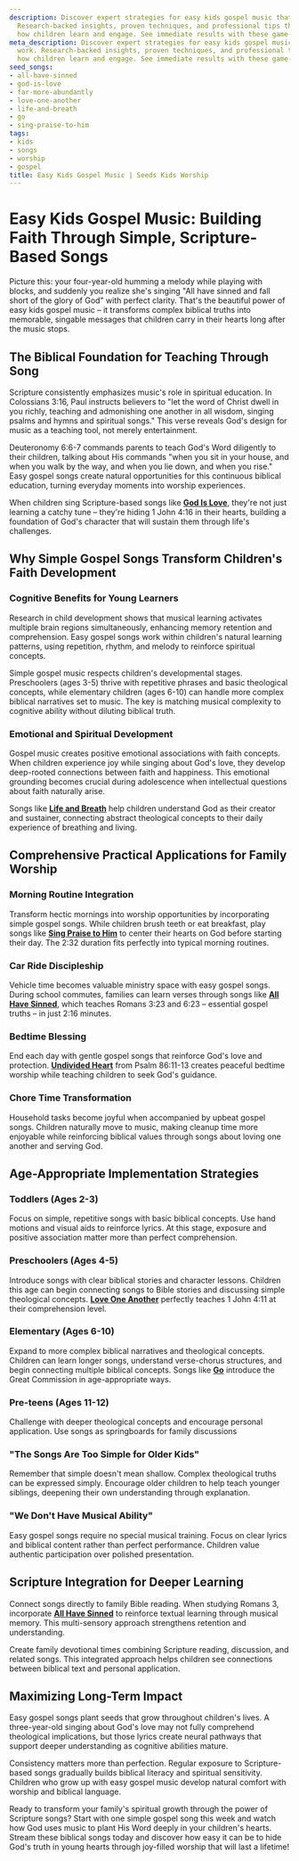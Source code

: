 ```yaml
---
description: Discover expert strategies for easy kids gospel music that actually work.
  Research-backed insights, proven techniques, and professional tips that transform
  how children learn and engage. See immediate results with these game-changing methods!
meta_description: Discover expert strategies for easy kids gospel music that actually
  work. Research-backed insights, proven techniques, and professional tips that transform
  how children learn and engage. See immediate results with these game-changing methods!
seed_songs:
- all-have-sinned
- god-is-love
- far-more-abundantly
- love-one-another
- life-and-breath
- go
- sing-praise-to-him
tags:
- kids
- songs
- worship
- gospel
title: Easy Kids Gospel Music | Seeds Kids Worship
---
```

# Easy Kids Gospel Music: Building Faith Through Simple, Scripture-Based Songs

Picture this: your four-year-old humming a melody while playing with blocks, and suddenly you realize she's singing "All have sinned and fall short of the glory of God" with perfect clarity. That's the beautiful power of easy kids gospel music – it transforms complex biblical truths into memorable, singable messages that children carry in their hearts long after the music stops.

## The Biblical Foundation for Teaching Through Song

Scripture consistently emphasizes music's role in spiritual education. In Colossians 3:16, Paul instructs believers to "let the word of Christ dwell in you richly, teaching and admonishing one another in all wisdom, singing psalms and hymns and spiritual songs." This verse reveals God's design for music as a teaching tool, not merely entertainment.

Deuteronomy 6:6-7 commands parents to teach God's Word diligently to their children, talking about His commands "when you sit in your house, and when you walk by the way, and when you lie down, and when you rise." Easy gospel songs create natural opportunities for this continuous biblical education, turning everyday moments into worship experiences.

When children sing Scripture-based songs like **[God Is Love](https://seedskidsworship.com/product/god-is-love-1-john-416/)**, they're not just learning a catchy tune – they're hiding 1 John 4:16 in their hearts, building a foundation of God's character that will sustain them through life's challenges.

## Why Simple Gospel Songs Transform Children's Faith Development

### Cognitive Benefits for Young Learners

Research in child development shows that musical learning activates multiple brain regions simultaneously, enhancing memory retention and comprehension. Easy gospel songs work within children's natural learning patterns, using repetition, rhythm, and melody to reinforce spiritual concepts.

Simple gospel music respects children's developmental stages. Preschoolers (ages 3-5) thrive with repetitive phrases and basic theological concepts, while elementary children (ages 6-10) can handle more complex biblical narratives set to music. The key is matching musical complexity to cognitive ability without diluting biblical truth.

### Emotional and Spiritual Development

Gospel music creates positive emotional associations with faith concepts. When children experience joy while singing about God's love, they develop deep-rooted connections between faith and happiness. This emotional grounding becomes crucial during adolescence when intellectual questions about faith naturally arise.

Songs like **[Life and Breath](https://seedskidsworship.com/product/life-and-breath-acts-1724-25/)** help children understand God as their creator and sustainer, connecting abstract theological concepts to their daily experience of breathing and living.

## Comprehensive Practical Applications for Family Worship

### Morning Routine Integration

Transform hectic mornings into worship opportunities by incorporating simple gospel songs. While children brush teeth or eat breakfast, play songs like **[Sing Praise to Him](https://seedskidsworship.com/product/sing-praise-to-him-1-chronicles-169/)** to center their hearts on God before starting their day. The 2:32 duration fits perfectly into typical morning routines.

### Car Ride Discipleship

Vehicle time becomes valuable ministry space with easy gospel songs. During school commutes, families can learn verses through songs like **[All Have Sinned](https://seedskidsworship.com/product/all-have-sinned-romans-323-623-2/)**, which teaches Romans 3:23 and 6:23 – essential gospel truths – in just 2:16 minutes.

### Bedtime Blessing

End each day with gentle gospel songs that reinforce God's love and protection. **[Undivided Heart](https://seedskidsworship.com/product/undivided-heart-psalm-8611-13-2/)** from Psalm 86:11-13 creates peaceful bedtime worship while teaching children to seek God's guidance.

### Chore Time Transformation

Household tasks become joyful when accompanied by upbeat gospel songs. Children naturally move to music, making cleanup time more enjoyable while reinforcing biblical values through songs about loving one another and serving God.

## Age-Appropriate Implementation Strategies

### Toddlers (Ages 2-3)
Focus on simple, repetitive songs with basic biblical concepts. Use hand motions and visual aids to reinforce lyrics. At this stage, exposure and positive association matter more than perfect comprehension.

### Preschoolers (Ages 4-5)
Introduce songs with clear biblical stories and character lessons. Children this age can begin connecting songs to Bible stories and discussing simple theological concepts. **[Love One Another](https://seedskidsworship.com/product/love-one-another-1-john-411/)** perfectly teaches 1 John 4:11 at their comprehension level.

### Elementary (Ages 6-10)
Expand to more complex biblical narratives and theological concepts. Children can learn longer songs, understand verse-chorus structures, and begin connecting multiple biblical concepts. Songs like **[Go](https://seedskidsworship.com/product/go-matthew-2819-2/)** introduce the Great Commission in age-appropriate ways.

### Pre-teens (Ages 11-12)
Challenge with deeper theological concepts and encourage personal application. Use songs as springboards for family discussions

### "The Songs Are Too Simple for Older Kids"
Remember that simple doesn't mean shallow. Complex theological truths can be expressed simply. Encourage older children to help teach younger siblings, deepening their own understanding through explanation.

### "We Don't Have Musical Ability"
Easy gospel songs require no special musical training. Focus on clear lyrics and biblical content rather than perfect performance. Children value authentic participation over polished presentation.

## Scripture Integration for Deeper Learning

Connect songs directly to family Bible reading. When studying Romans 3, incorporate **[All Have Sinned](https://seedskidsworship.com/product/all-have-sinned-romans-323-623-2/)** to reinforce textual learning through musical memory. This multi-sensory approach strengthens retention and understanding.

Create family devotional times combining Scripture reading, discussion, and related songs. This integrated approach helps children see connections between biblical text and personal application.

## Maximizing Long-Term Impact

Easy gospel songs plant seeds that grow throughout children's lives. A three-year-old singing about God's love may not fully comprehend theological implications, but those lyrics create neural pathways that support deeper understanding as cognitive abilities mature.

Consistency matters more than perfection. Regular exposure to Scripture-based songs gradually builds biblical literacy and spiritual sensitivity. Children who grow up with easy gospel music develop natural comfort with worship and biblical language.

Ready to transform your family's spiritual growth through the power of Scripture songs? Start with one simple gospel song this week and watch how God uses music to plant His Word deeply in your children's hearts. Stream these biblical songs today and discover how easy it can be to hide God's truth in young hearts through joy-filled worship that will last a lifetime!

<script type="application/ld+json">
{
  "@context": "https://schema.org",
  "@type": "Article",
  "headline": "Easy Kids Gospel Music",
  "author": {
    "@type": "Organization",
    "name": "Seeds Kids Worship"
  },
  "publisher": {
    "@type": "Organization",
    "name": "Seeds Kids Worship",
    "logo": {
      "@type": "ImageObject",
      "url": "https://seedskidsworship.com/logo.png"
    }
  },
  "datePublished": "2025-09-04T11:49:34.136576",
  "dateModified": "2025-09-04T11:49:34.136600",
  "description": "Discover expert strategies for easy kids gospel music that actually work. Research-backed insights, proven techniques, and professional tips that transform how ",
  "mainEntityOfPage": {
    "@type": "WebPage",
    "@id": "https://seedskidsworship.com/activities/easy-kids-gospel-music/"
  }
}
</script>

<script type="application/ld+json">
{
  "@context": "https://schema.org",
  "@type": "Product",
  "name": "All Have Sinned",
  "description": "Gospel-centered song explaining humanity's sinful nature and God's gift of eternal life through Christ",
  "url": "https://seedskidsworship.com/product/all-have-sinned-romans-323-623-2/",
  "brand": {
    "@type": "Brand",
    "name": "Seeds Kids Worship"
  },
  "category": "Children's Christian Music",
  "album": "I Am With You"
}
</script>

<script type="application/ld+json">
{
  "@context": "https://schema.org",
  "@type": "Product",
  "name": "God Is Love",
  "description": "Scripture song declaring that God is love and encouraging children to trust His perfect love.",
  "url": "https://seedskidsworship.com/product/god-is-love-1-john-416/",
  "brand": {
    "@type": "Brand",
    "name": "Seeds Kids Worship"
  },
  "category": "Children's Christian Music",
  "album": "The Character of God"
}
</script>

<script type="application/ld+json">
{
  "@context": "https://schema.org",
  "@type": "Product",
  "name": "Far More Abundantly",
  "description": "A song about God's power to do more than we can imagine",
  "url": "https://seedskidsworship.com/product/far-more-abundantly-feat-yancy/",
  "brand": {
    "@type": "Brand",
    "name": "Seeds Kids Worship"
  },
  "category": "Children's Christian Music",
  "album": "The Armor of God"
}
</script>

<script type="application/ld+json">
{
  "@context": "https://schema.org",
  "@type": "Product",
  "name": "Love One Another",
  "description": "Love song teaching children to love one another as God loved us from 1 John 4:11",
  "url": "https://seedskidsworship
